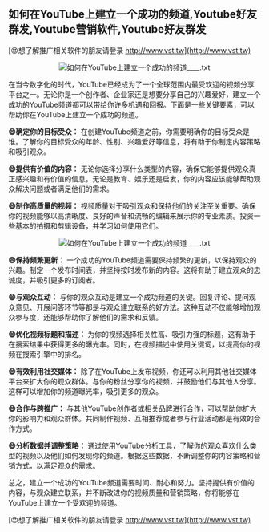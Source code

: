 ## **如何在YouTube上建立一个成功的频道,Youtube好友群发,Youtube营销软件,Youtube好友群发**

[😍想了解推广相关软件的朋友请登录 http://www.vst.tw](http://www.vst.tw)

 <center><img src="https://vst.tw/MP4/tuiguang/png/4.png" alt="如何在YouTube上建立一个成功的频道____.txt"></center>

在当今数字化的时代，YouTube已经成为了一个全球范围内最受欢迎的视频分享平台之一。无论你是一个创作者、企业家还是想要分享自己的兴趣爱好，建立一个成功的YouTube频道都可以带给你许多机遇和回报。下面是一些关键要素，可以帮助你在YouTube上建立一个成功的频道。

**😄确定你的目标受众：**
在创建YouTube频道之前，你需要明确你的目标受众是谁。了解你的目标受众的年龄、性别、兴趣爱好等信息，将有助于你制定内容策略和吸引观众。

**😄提供有价值的内容：**
无论你选择分享什么类型的内容，确保它能够提供观众真正感兴趣和有价值的信息。无论是教育、娱乐还是启发，你的内容应该能够帮助观众解决问题或者满足他们的需求。

**😄制作高质量的视频：**
视频质量对于吸引观众和保持他们的关注至关重要。确保你的视频能够以高清晰度、良好的声音和流畅的编辑来展示你的专业素质。投资一些基本的拍摄和剪辑设备，并学习如何使用它们。

 <center><img src="https://vst.tw/MP4/tuiguang/png/0.png" alt="如何在YouTube上建立一个成功的频道____.txt"></center>

**😄保持频繁更新：**
一个成功的YouTube频道需要保持频繁的更新，以保持观众的兴趣。制定一个发布时间表，并坚持按时发布新的内容。这将有助于建立观众的忠诚度，并吸引更多的订阅者。

**😄与观众互动：**
与你的观众互动是建立一个成功频道的关键。回复评论、提问观众意见、开展问答环节等都是与观众建立联系的好方法。这种互动不仅能够增加观众参与度，还能够帮助你了解他们的需求和反馈。

**😄优化视频标题和描述：**
为你的视频选择相关性高、吸引力强的标题，这有助于在搜索结果中获得更多的曝光率。同时，在视频描述中使用关键词，以提高你的视频在搜索引擎中的排名。

**😄有效利用社交媒体：**
除了在YouTube上发布视频，你还可以利用其他社交媒体平台来扩大你的观众群体。与你的粉丝分享你的视频，并鼓励他们与其他人分享。这样可以增加你的频道曝光率，吸引更多的观众。

**😄合作与跨推广：**
与其他YouTube创作者或相关品牌进行合作，可以帮助你扩大你的影响力和观众群体。共同制作视频、互相推荐或者参与行业活动都是有效的合作方式。

**😄分析数据并调整策略：**
通过使用YouTube分析工具，了解你的观众喜欢什么类型的视频以及他们如何发现你的频道。根据这些数据，不断调整你的内容策略和营销方式，以满足观众的需求。

总之，建立一个成功的YouTube频道需要时间、耐心和努力。坚持提供有价值的内容，与观众建立联系，并不断改进你的视频质量和营销策略，你将能够在YouTube上建立一个受欢迎的频道。

[😍想了解推广相关软件的朋友请登录 http://www.vst.tw](http://www.vst.tw)



